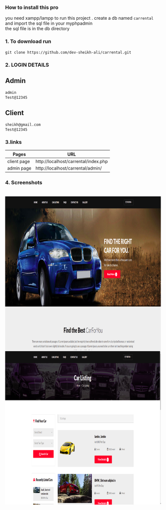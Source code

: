 ### How to install this pro
you need xampp/lampp to run this project .
create a db named `carrental`  and import the sql file in your myphpadmin
<br/>
the sql file is in the db directory

### 1. To download run 
  
    git clone https://github.com/dev-sheikh-ali/carrental.git

### 2. LOGIN DETAILS  

## Admin
    
    admin
    Test@12345

## Client
    sheikh@gmail.com
    Test@12345
  
### 3.links
| Pages                         | URL                                  |
| ------------------------------| -------------------------------------|
| client page                   | http://localhost/carrental/index.php |
| admin page                    | http://localhost/carrental/admin/    |

### 4. Screenshots
<br/>

<img align="right" alt="dash" src="assets/images/screenshot1.png" height="500"/>
<img align="right" alt="dash" src="assets/images/screenshot2.png" height="500"/> 


